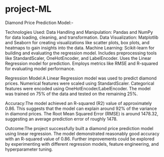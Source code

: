 # project-ML
Diamond Price Prediction Model:-

Technologies Used: Data Handling and Manipulation: Pandas and NumPy for data loading, cleaning, and transformation. Data Visualization: Matplotlib and Seaborn for creating visualizations like scatter plots, box plots, and heatmaps to gain insights into the data. Machine Learning: Scikit-learn for building and evaluating the regression model. Includes preprocessing tools like StandardScaler, OneHotEncoder, and LabelEncoder. Uses the Linear Regression model for prediction. Employs metrics like RMSE and R-squared for evaluating model performance.

Regression Model:A Linear Regression model was used to predict diamond prices. Numerical features were scaled using StandardScaler. Categorical features were encoded using OneHotEncoder/LabelEncoder. The model was trained on 75% of the data and tested on the remaining 25%.

Accuracy:The model achieved an R-squared (R2) value of approximately 0.86. This suggests that the model can explain around 92% of the variance in diamond prices. The Root Mean Squared Error (RMSE) is around 1478.32, suggesting an average prediction error of roughly 1478.

Outcome:The project successfully built a diamond price prediction model using linear regression. The model demonstrated reasonably good accuracy with an R-squared value of 0.86. Further improvements could be explored by experimenting with different regression models, feature engineering, and hyperparameter tuning.
